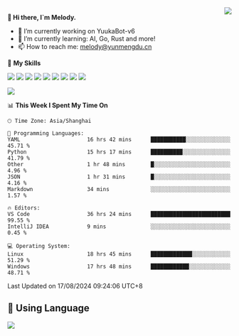 <a href="#">
  <img align="right" src="https://github-readme-stats.vercel.app/api?username=melodyyuuka&count_private=true&show_icons=true" />
</a>

**👋 Hi there, I`m Melody.**

- 🔭 I’m currently working on YuukaBot-v6
- 🌱 I’m currently learning: AI, Go, Rust and more!
- 📫 How to reach me: melody@yunmengdu.cn

🌟 **My Skills** 

![](https://img.shields.io/badge/-Python-3e74a2?style=flat-square&logo=Python&logoColor=fff)
![](https://img.shields.io/badge/-Java-007396?style=flat-square&logo=OpenJDK&logoColor=fff)
![](https://img.shields.io/badge/-Node.js-339933?style=flat-square&logo=Node.js&logoColor=fff)
![](https://img.shields.io/badge/-Git-f05032?style=flat-square&logo=git&logoColor=fff)
![](https://img.shields.io/badge/-PostgreSQL-4169e1?style=flat-square&logo=PostgreSQL&logoColor=fff)
![](https://img.shields.io/badge/-Rust-000000?style=flat-square&logo=rust&logoColor=fff)
![](https://img.shields.io/badge/-VSCode-007acc?style=flat-square&logo=Visual-Studio-Code&logoColor=fff)
![](https://img.shields.io/badge/-FastAPI-009688?style=flat-square&logo=FastAPI&logoColor=fff)
![](https://img.shields.io/badge/-Linux-000000?style=flat-square&logo=Linux&logoColor=fff)


![](https://wakatime.com/badge/user/fa6dc0e2-47c5-4d2d-ae45-69fec6f2122c.svg)

<!--START_SECTION:waka-->
📊 **This Week I Spent My Time On** 

```text
🕑︎ Time Zone: Asia/Shanghai

💬 Programming Languages: 
YAML                     16 hrs 42 mins      ███████████░░░░░░░░░░░░░░   45.71 % 
Python                   15 hrs 17 mins      ██████████░░░░░░░░░░░░░░░   41.79 % 
Other                    1 hr 48 mins        █░░░░░░░░░░░░░░░░░░░░░░░░    4.96 % 
JSON                     1 hr 31 mins        █░░░░░░░░░░░░░░░░░░░░░░░░    4.16 % 
Markdown                 34 mins             ░░░░░░░░░░░░░░░░░░░░░░░░░    1.57 % 

🔥 Editors: 
VS Code                  36 hrs 24 mins      █████████████████████████   99.55 % 
IntelliJ IDEA            9 mins              ░░░░░░░░░░░░░░░░░░░░░░░░░    0.45 % 

💻 Operating System: 
Linux                    18 hrs 45 mins      █████████████░░░░░░░░░░░░   51.29 % 
Windows                  17 hrs 48 mins      ████████████░░░░░░░░░░░░░   48.71 % 
```


 Last Updated on 17/08/2024 09:24:06 UTC+8
<!--END_SECTION:waka-->

## 🥰 **Using Language**

![](https://github-readme-stats.vercel.app/api/wakatime?username=MelodyYuyuko&layout=compact&hide_border=true)
